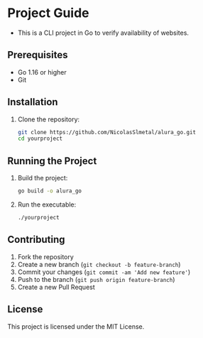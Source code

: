 # Project Guide

- This is a CLI project in Go to verify availability of websites.

## Prerequisites

- Go 1.16 or higher
- Git

## Installation

1. Clone the repository:
    ```sh
    git clone https://github.com/NicolasSlmetal/alura_go.git
    cd yourproject
    ```
## Running the Project

1. Build the project:
    ```sh
    go build -o alura_go
    ```

2. Run the executable:
    ```sh
    ./yourproject
    ```
## Contributing

1. Fork the repository
2. Create a new branch (`git checkout -b feature-branch`)
3. Commit your changes (`git commit -am 'Add new feature'`)
4. Push to the branch (`git push origin feature-branch`)
5. Create a new Pull Request

## License

This project is licensed under the MIT License.
